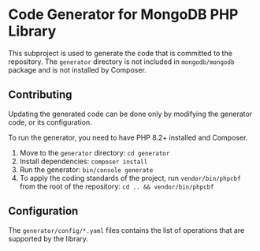 # Code Generator for MongoDB PHP Library

This subproject is used to generate the code that is committed to the repository.
The `generator` directory is not included in `mongodb/mongodb` package and is not installed by Composer. 

## Contributing

Updating the generated code can be done only by modifying the generator code, or its configuration.

To run the generator, you need to have PHP 8.2+ installed and Composer.

1. Move to the `generator` directory: `cd generator`
1. Install dependencies: `composer install`
1. Run the generator: `bin/console generate`
1. To apply the coding standards of the project, run `vendor/bin/phpcbf` from the root of the repository: `cd .. && vendor/bin/phpcbf`

## Configuration

The `generator/config/*.yaml` files contains the list of operations that are supported by the library.
